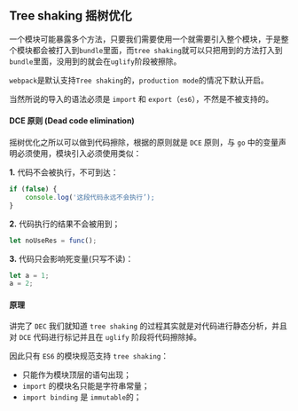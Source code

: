 ## Tree shaking 摇树优化

一个模块可能暴露多个方法，只要我们需要使用一个就需要引入整个模块，于是整个模块都会被打入到`bundle`里面，而`tree shaking`就可以只把用到的方法打入到`bundle`里面，没用到的就会在`uglify`阶段被擦除。

`webpack`是默认支持`Tree shaking`的，`production mode`的情况下默认开启。

当然所说的导入的语法必须是 `import` 和 `export`（`es6`），不然是不被支持的。

#### DCE 原则 (Dead code elimination)

摇树优化之所以可以做到代码擦除，根据的原则就是 `DCE` 原则，与 `go` 中的变量声明必须使用，模块引入必须使用类似：

**1.** 代码不会被执⾏，不可到达：

```js
if (false) {
	console.log('这段代码永远不会执行’);
}
```

**2.** 代码执⾏的结果不会被⽤到；

```js
let noUseRes = func();
```

**3.** 代码只会影响死变量(只写不读)：

```js
let a = 1;
a = 2;
```

#### 原理

讲完了 `DEC` 我们就知道 `tree shaking` 的过程其实就是对代码进行静态分析，并且对 `DCE` 代码进行标记并且在 `uglify` 阶段将代码擦除掉。

因此只有 `ES6` 的模块规范支持 `tree shaking`：

+ 只能作为模块顶层的语句出现；
+ `import` 的模块名只能是字符串常量；
+ `import binding` 是 `immutable`的；



